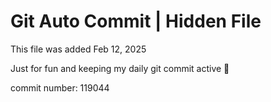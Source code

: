 # Git Auto Commit | Hidden File

This file was added Feb 12, 2025

Just for fun and keeping my daily git commit active 🤪

commit number: 119044
